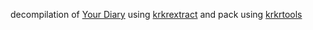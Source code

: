 decompilation of [Your Diary](https://store.steampowered.com/app/761700/Your_Diary/) using [krkrextract](https://github.com/xmoezzz/KrkrExtract/releases/tag/4.0.1.5) and pack using [krkrtools](https://github.com/arcusmaximus/KirikiriTools)
